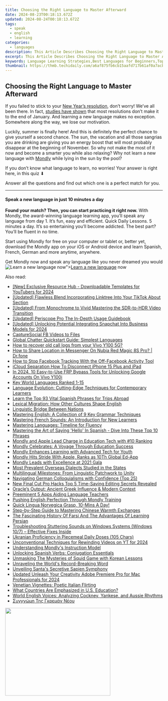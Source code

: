 ```yaml
---
title: Choosing the Right Language to Master Afterward
date: 2024-08-23T00:18:13.672Z
updated: 2024-08-24T00:18:13.672Z
tags:
  - speak
  - english
  - learning
categories:
  - languages
description: This Article Describes Choosing the Right Language to Master Afterward
excerpt: This Article Describes Choosing the Right Language to Master Afterward
keywords: Language Learning Strategies,Best Languages for Beginners,Top 10 Programming Languages in Demand,Cross-Language Learning Techniques,Language Immersion Programs,Evaluating Language Learning Platforms,Translation Apps Vs. Human Translators
thumbnail: https://thmb.techidaily.com/a6af875fb6cb15aafd717b61af0a7acb112fadf86579f433a8538feaaaa997ff.jpg
---
```


## Choosing the Right Language to Master Afterward

If you failed to stick to your [New Year’s resolution](https://shop.mondly.com/affiliate.php?ACCOUNT=ATISTUDI&AFFILIATE=108875&PATH=https://www.mondly.com?AFFILIATE=108875), don’t worry! We’ve all been there. In fact, [studies have shown](https://well.blogs.nytimes.com/2007/12/31/will-your-resolutions-last-to-february/?%5Fr=0) that most resolutions don’t make it to the end of January. And learning a new language makes no exception. Somewhere along the way, we lose our motivation.

Luckily, summer is finally here! And this is definitely the perfect chance to give yourself a second chance. The sun, the vacation and all those sangrias you are drinking are giving you an energy boost that will most probably disappear at the beginning of November. So why not make the most of it now and become a smarter you while also relaxing? Why not learn a new language with [Mondly](https://app.adjust.io/5ixfg4k?campaign=blog-post-id-2985&fallback=https%3A%2F%2Fapp.mondly.com?avangate%5Fsrc=blog-post-id-2985&redirect%5Fandroid=https%3A%2F%2Fplay.google.com%2Fstore%2Fapps%2Fdetails%3Fid%3Dcom.atistudios.mondly.languages&redirect%5Fios=https%3A%2F%2Fitunes.apple.com%2Fapp%2Fid987873536&redirect%5Fmacos=https%3A%2F%2Fapp.mondly.com?avangate%5Fsrc=blog-post-id-2985) while lying in the sun by the pool?

If you don’t know what language to learn, no worries! Your answer is right here, in this quiz ⬇

Answer all the questions and find out which one is a perfect match for you.

---

#### Speak a new language in just 10 minutes a day

**Found your match? Then, you can start practicing it right now.** With Mondly, the award-winning language learning app, you’ll speak any language from day 1\. It’s fun, easy and efficient. Quick Daily Lessons. 5 minutes a day. It’s so entertaining you’ll become addicted. The best part? You’ll be fluent in no time.

Start using Mondly for free on your computer or tablet or, better yet, download the Mondly app on your iOS or Android device and learn Spanish, French, German and more anytime, anywhere.

Get Mondly now and speak any language like you never dreamed you would ![Learn a new language](https://adjt.mondly.com/5ixfg4k?campaign=blog-post-id-2985&fallback=https%3A%2F%2Fapp.mondly.com%3Futm%5Fmedium%3Dblog%5Fblog-post-id-2985%26utm%5Fsource%3Dblog-post-id-2985&redirect%5Fmacos=https%3A%2F%2Fapp.mondly.com%3Futm%5Fmedium%3Dblog%5Fblog-post-id-2985%26utm%5Fsource%3Dblog-post-id-2985&redirect%5Fandroid=https%3A%2F%2Fplay.google.com%2Fstore%2Fapps%2Fdetails%3Fid%3Dcom.atistudios.mondly.languages%3Futm%5Fmedium%3Dblog%5Fblog-post-id-2985%26utm%5Fsource%3Dblog-post-id-2985&redirect%5Fios=https%3A%2F%2Fapps.apple.com%2Fapp%2Fapple-store%2Fid987873536%3Fpt%3D78954800%26ct%3Dblog-post-id-2985%26mt%3D8 "<a class=") now">[Learn a new language](https://shop.mondly.com/affiliate.php?ACCOUNT=ATISTUDI&AFFILIATE=108875&PATH=https://www.mondly.com?AFFILIATE=108875) now

<ins class="adsbygoogle"
     style="display:block"
     data-ad-format="autorelaxed"
     data-ad-client="ca-pub-7571918770474297"
     data-ad-slot="1223367746"></ins>



<ins class="adsbygoogle"
     style="display:block"
     data-ad-client="ca-pub-7571918770474297"
     data-ad-slot="8358498916"
     data-ad-format="auto"
     data-full-width-responsive="true"></ins>





<span class="atpl-alsoreadstyle">Also read:</span>
<div><ul>
<li><a href="https://facebook-record-videos.techidaily.com/new-exclusive-resource-hub-downloadable-templates-for-youtubers-for-2024/"><u>[New] Exclusive Resource Hub - Downloadable Templates for YouTubers for 2024</u></a></li>
<li><a href="https://vp-tips.techidaily.com/updated-flawless-blend-incorporating-linktree-into-your-tiktok-about-section/"><u>[Updated] Flawless Blend  Incorporating Linktree Into Your TikTok About Section</u></a></li>
<li><a href="https://some-knowledge.techidaily.com/updated-from-monochrome-to-vivid-mastering-the-sdr-to-hdr-video-transition/"><u>[Updated] From Monochrome to Vivid  Mastering the SDR-to-HDR Video Transition</u></a></li>
<li><a href="https://extra-skills.techidaily.com/updated-periscope-pro-the-in-depth-usage-guidebook/"><u>[Updated] Periscope Pro  The In-Depth Usage Guidebook</u></a></li>
<li><a href="https://snapchat-videos.techidaily.com/updated-unlocking-potential-integrating-snapchat-into-business-models-for-2024/"><u>[Updated] Unlocking Potential  Integrating Snapchat Into Business Models for 2024</u></a></li>
<li><a href="https://facebook-video-recording.techidaily.com/capturesocial-fb-videos-to-files/"><u>CaptureSocial  FB Videos to Files</u></a></li>
<li><a href="https://mondly-stories.techidaily.com/global-chatter-quickstart-guide-simplest-languages/"><u>Global Chatter Quickstart Guide: Simplest Languages</u></a></li>
<li><a href="https://blog-min.techidaily.com/how-to-recover-old-call-logs-from-your-vivo-y100-5g-by-fonelab-android-recover-call-logs/"><u>How to recover old call logs from your Vivo Y100 5G?</u></a></li>
<li><a href="https://fake-location.techidaily.com/how-to-share-location-in-messenger-on-nubia-red-magic-8s-pro-drfone-by-drfone-virtual-android/"><u>How to Share Location in Messenger On Nubia Red Magic 8S Pro? | Dr.fone</u></a></li>
<li><a href="https://facebook.techidaily.com/how-to-stop-facebook-tracking-with-the-off-facebook-activity-tool/"><u>How to Stop Facebook Tracking With the Off-Facebook Activity Tool</u></a></li>
<li><a href="https://apple-account.techidaily.com/icloud-separation-how-to-disconnect-iphone-15-plus-and-ipad-by-drfone-ios/"><u>iCloud Separation How To Disconnect iPhone 15 Plus and iPad</u></a></li>
<li><a href="https://unlock-android.techidaily.com/in-2024-10-easy-to-use-frp-bypass-tools-for-unlocking-google-accounts-on-vivo-y100i-by-drfone-android/"><u>In 2024, 10 Easy-to-Use FRP Bypass Tools for Unlocking Google Accounts On Vivo Y100i</u></a></li>
<li><a href="https://mondly-stories.techidaily.com/key-world-languages-ranked-1-15/"><u>Key World Languages Ranked 1-15</u></a></li>
<li><a href="https://mondly-stories.techidaily.com/language-evolution-cutting-edge-techniques-for-contemporary-learners/"><u>Language Evolution: Cutting-Edge Techniques for Contemporary Learners</u></a></li>
<li><a href="https://mondly-stories.techidaily.com/learn-the-top-93-vital-spanish-phrases-for-trips-abroad/"><u>Learn the Top 93 Vital Spanish Phrases for Trips Abroad</u></a></li>
<li><a href="https://mondly-stories.techidaily.com/lexical-migration-how-other-cultures-shape-english/"><u>Lexical Migration: How Other Cultures Shape English</u></a></li>
<li><a href="https://mondly-stories.techidaily.com/linguistic-bridge-between-nations/"><u>Linguistic Bridge Between Nations</u></a></li>
<li><a href="https://mondly-stories.techidaily.com/mastering-english-a-collection-of-9-key-grammar-techniques/"><u>Mastering English: A Collection of 9 Key Grammar Techniques</u></a></li>
<li><a href="https://mondly-stories.techidaily.com/mastering-french-sounds-an-introduction-for-new-learners/"><u>Mastering French Sounds: An Introduction for New Learners</u></a></li>
<li><a href="https://mondly-stories.techidaily.com/mastering-languages-timeline-for-fluency/"><u>Mastering Languages: Timeline for Fluency</u></a></li>
<li><a href="https://mondly-stories.techidaily.com/mastering-the-art-of-saying-hello-in-spanish-dive-into-these-top-10-phrases/"><u>Mastering the Art of Saying 'Hello' In Spanish - Dive Into These Top 10 Phrases</u></a></li>
<li><a href="https://mondly-stories.techidaily.com/mondly-and-apple-lead-charge-in-education-tech-with-10-ranking/"><u>Mondly and Apple Lead Charge in Education Tech with #10 Ranking</u></a></li>
<li><a href="https://mondly-stories.techidaily.com/mondly-celebrates-a-voyage-through-education-success/"><u>Mondly Celebrates: A Voyage Through Education Success</u></a></li>
<li><a href="https://mondly-stories.techidaily.com/mondly-enhances-learning-with-advanced-tech-for-youth/"><u>Mondly Enhances Learning with Advanced Tech for Youth</u></a></li>
<li><a href="https://mondly-stories.techidaily.com/mondly-hits-stride-with-apple-ranks-as-10th-global-ed-app/"><u>Mondly Hits Stride With Apple, Ranks as 10Th Global Ed-App</u></a></li>
<li><a href="https://mondly-stories.techidaily.com/mondly-leads-with-excellence-at-2021-gala/"><u>Mondly Leads with Excellence at 2021 Gala</u></a></li>
<li><a href="https://mondly-stories.techidaily.com/most-prevalent-overseas-dialects-studied-in-the-states/"><u>Most Prevalent Overseas Dialects Studied in the States</u></a></li>
<li><a href="https://mondly-stories.techidaily.com/multilingual-milestones-from-linguistic-patchwork-to-unity/"><u>Multilingual Milestones: From Linguistic Patchwork to Unity</u></a></li>
<li><a href="https://mondly-stories.techidaily.com/navigating-german-colloquialisms-with-confidence-top-25/"><u>Navigating German Colloquialisms with Confidence (Top 25)</u></a></li>
<li><a href="https://ai-driven-video-production.techidaily.com/new-final-cut-pro-hacks-top-5-time-saving-editing-secrets-revealed/"><u>New Final Cut Pro Hacks Top 5 Time-Saving Editing Secrets Revealed</u></a></li>
<li><a href="https://mondly-stories.techidaily.com/oracles-output-ancient-greek-influence-and-modern-context/"><u>Oracle’s Output: Ancient Greek Influence & Modern Context</u></a></li>
<li><a href="https://mondly-stories.techidaily.com/preeminent-5-apps-aiding-language-teachers/"><u>Preeminent 5 Apps Aiding Language Teachers</u></a></li>
<li><a href="https://mondly-stories.techidaily.com/pushing-english-perfection-through-mondly-training/"><u>Pushing English Perfection Through Mondly Training</u></a></li>
<li><a href="https://mondly-stories.techidaily.com/quick-lingua-norvegica-grasp-10-mins-a-day/"><u>Quick Lingua Norvegica Grasp, 10-Mins A Day!</u></a></li>
<li><a href="https://mondly-stories.techidaily.com/step-by-step-guide-to-mastering-chinese-warmth-exchanges/"><u>Step-by-Step Guide to Mastering Chinese Warmth Exchanges</u></a></li>
<li><a href="https://mondly-stories.techidaily.com/the-fascinating-history-of-farsi-and-the-advantages-of-learning-persian/"><u>The Fascinating History Of Farsi And The Advantages Of Learning Persian</u></a></li>
<li><a href="https://sound-issues.techidaily.com/1723015189061-troubleshooting-stuttering-sounds-on-windows-systems-windows-107-effective-fixes-inside/"><u>Troubleshooting Stuttering Sounds on Windows Systems (Windows 10/7) – Effective Fixes Inside</u></a></li>
<li><a href="https://mondly-stories.techidaily.com/ukranian-proficiency-in-piecemeal-daily-doses-105-chars/"><u>Ukranian Proficiency in Piecemeal Daily Doses (105 Chars)</u></a></li>
<li><a href="https://facebook-video-footage.techidaily.com/unconventional-techniques-for-rewinding-videos-on-yt-for-2024/"><u>Unconventional Techniques for Rewinding Videos on YT for 2024</u></a></li>
<li><a href="https://mondly-stories.techidaily.com/understanding-mondlys-instruction-model/"><u>Understanding Mondly's Instruction Model</u></a></li>
<li><a href="https://mondly-stories.techidaily.com/unlocking-spanish-verbs-conjugation-essentials/"><u>Unlocking Spanish Verbs: Conjugation Essentials</u></a></li>
<li><a href="https://mondly-stories.techidaily.com/unmasking-the-mysteries-of-squid-game-with-korean-lessons/"><u>Unmasking The Mysteries of Squid Game with Korean Lessons</u></a></li>
<li><a href="https://mondly-stories.techidaily.com/unraveling-the-worlds-record-breaking-word/"><u>Unraveling the World's Record-Breaking Word</u></a></li>
<li><a href="https://mondly-stories.techidaily.com/unveiling-santas-secretive-sapien-symphony/"><u>Unveiling Santa's Secretive Sapien Symphony</u></a></li>
<li><a href="https://video-content-creator.techidaily.com/updated-unleash-your-creativity-adobe-premiere-pro-for-mac-professionals-for-2024/"><u>Updated Unleash Your Creativity Adobe Premiere Pro for Mac Professionals for 2024</u></a></li>
<li><a href="https://mondly-stories.techidaily.com/venetian-vignettes-poetic-italian-flirting/"><u>Venetian Vignettes: Poetic Italian Flirting</u></a></li>
<li><a href="https://mondly-stories.techidaily.com/what-countries-are-emphasized-in-us-education/"><u>What Countries Are Emphasized in U.S. Education?</u></a></li>
<li><a href="https://mondly-stories.techidaily.com/world-english-voices-analyzing-cockney-yankese-and-aussie-rhythms/"><u>World English Voices: Analyzing Cockney, Yankese, and Aussie Rhythms</u></a></li>
<li><a href="https://mondly-stories.techidaily.com/syggnwmh-ths-gkreman-neoy/"><u>Συγγνώμη Της Γκρεμάν Νέου</u></a></li>
</ul></div>

<!-- affiliate ads begin -->
<a href="https://laganoo.pxf.io/c/5597632/1657397/16446" target="_top" id="1657397"><img src="//a.impactradius-go.com/display-ad/16446-1657397" border="0" alt="" width="336" height="280"/></a><img height="0" width="0" src="https://imp.pxf.io/i/5597632/1657397/16446" style="position:absolute;visibility:hidden;" border="0" />
<!-- affiliate ads end -->